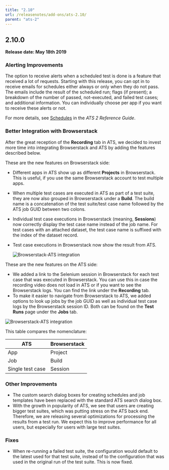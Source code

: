 ```yaml
---
title: "2.10"
url: /releasenotes/add-ons/ats-2.10/
parent: "ats-2"
---
```


## 2.10.0


**Release date: May 18th 2019**

### Alerting Improvements

The option to receive alerts when a scheduled test is done is a feature that received a lot of requests. Starting with this release, you can opt in to receive emails for schedules either always or only when they do not pass. The emails include the result of the scheduled run; flags (if present); a breakdown of the number of passed, not-executed, and failed test cases; and additional information. You can individually choose per app if you want to receive these alerts or not.

For more details, see [Schedules](/addons/ats-addon/rg-two-schedule/) in the *ATS 2 Reference Guide*.


### Better Integration with Browserstack

After the great reception of the **Recording** tab in ATS, we decided to invest more time into integrating Browserstack and ATS by adding the features described below.

These are the new features on Browserstack side:

* Different apps in ATS show up as different **Projects** in Browserstack. This is useful, if you use the same Browserstack account to test multiple apps.
* When multiple test cases are executed in ATS as part of a test suite, they are now also grouped in Browserstack under a **Build**. The build name is a concatenation of the test suite/test case name followed by the ATS job GUID between two colons.
* Individual test case executions in Browserstack (meaning, **Sessions**) now correctly display the test case name instead of the job name. For test cases with an attached dataset, the test case name is suffixed with the index of the dataset record.
* Test case executions in Browserstack now show the result from ATS.

  ![Browserstack-ATS integration](/attachments/releasenotes/add-ons/ats/ats-2/ats-2.10/browserstack.png)

These are the new features on the ATS side:

* We added a link to the Selenium session in Browserstack for each test case that was executed in Browserstack. You can use this in case the recording video does not load in ATS or if you want to see the Browserstack logs. You can find the link under the **Recording** tab.
* To make it easier to navigate from Browserstack to ATS, we added options to look up jobs by the job GUID as well as individual test case logs by the Browserstack session ID. Both can be found on the **Test Runs** page under the **Jobs** tab.

![Browserstack-ATS integration](/attachments/releasenotes/add-ons/ats/ats-2/ats-2.10/lookup.gif)

This table compares the nomenclature:


| ATS              | Browserstack |
| ---              | ---          |
| App              | Project      |
| Job              | Build        |
| Single test case | Session      |

### Other Improvements

* The custom search dialog boxes for creating schedules and job templates have been replaced with the standard ATS search dialog box.
* With the growth in popularity of ATS, we see that users are creating bigger test suites, which was putting stress on the ATS back end. Therefore, we are releasing several optimizations for processing the results from a test run. We expect this to improve performance for all users, but especially for users with large test suites. 

### Fixes

* When re-running a failed test suite, the configuration would default to the latest used for that test suite, instead of to the configuration that was used in the original run of the test suite. This is now fixed.
